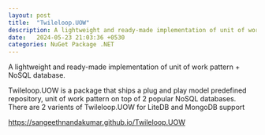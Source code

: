 ```yaml
---
layout: post
title:  "Twileloop.UOW"
description: A lightweight and ready-made implementation of unit of work pattern + NoSQL database.
date:   2024-05-23 21:03:36 +0530
categories: NuGet Package .NET
---
```

A lightweight and ready-made implementation of unit of work pattern + NoSQL database.

Twileloop.UOW is a package that ships a plug and play model predefined repository, unit of work pattern on top of 2 popular NoSQL databases. There are 2 varients of Twileloop.UOW for LiteDB and MongoDB support

<a href="https://sangeethnandakumar.github.io/Twileloop.UOW">https://sangeethnandakumar.github.io/Twileloop.UOW</a>

